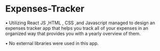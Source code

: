 # Expenses-Tracker

• Utilizing React JS ,HTML , CSS ,and Javascript managed to design an expenses tracker app that helps you track all of your expenses in an
  organized way that provides you with a yearly overview of them.

• No external libraries were used in this app.
